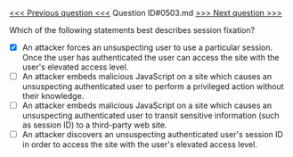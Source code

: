 [<<< Previous question <<<](0502.md)  Question ID#0503.md  [>>> Next question >>>](0504.md) 

Which of the following statements best describes session fixation?

- [x] An attacker forces an unsuspecting user to use a particular session. Once the user has authenticated the user can access the site with the user's elevated access level.
- [ ] An attacker embeds malicious JavaScript on a site which causes an unsuspecting authenticated user to perform a privileged action without their knowledge.
- [ ] An attacker embeds malicious JavaScript on a site which causes an unsuspecting authenticated user to transit sensitive information (such as session ID) to a third-party web site.
- [ ] An attacker discovers an unsuspecting authenticated user's session ID in order to access the site with the user's elevated access level.
